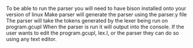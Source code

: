 To be able to run the parser you will need to have bison installed onto your version of linux
Make parser will generate the parser using the parser.y file
The parser will take the tokens generated by the lexer being run on program.gcupl
When the parser is run it will output into the console.
If the user wants to edit the program.gcupl, lex.l, or the parser they can do so using any text editor.